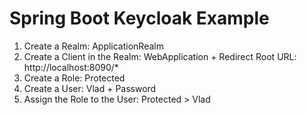 # Spring Boot Keycloak Example

1. Create a Realm: ApplicationRealm
1. Create a Client in the Realm: WebApplication + Redirect Root URL: http://localhost:8090/*
1. Create a Role: Protected
1. Create a User: Vlad + Password
1. Assign the Role to the User: Protected > Vlad

